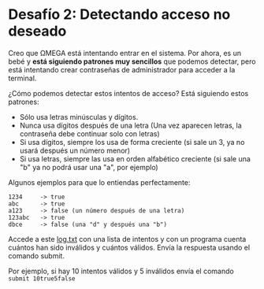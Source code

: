 # Desafío 2: Detectando acceso no deseado

Creo que ΩMEGA está intentando entrar en el sistema. Por ahora, es un bebé y **está siguiendo patrones muy sencillos** que podemos detectar, pero está intentando crear contraseñas de administrador para acceder a la terminal.

¿Cómo podemos detectar estos intentos de acceso? Está siguiendo estos patrones:

- Sólo usa letras minúsculas y dígitos. 
- Nunca usa dígitos después de una letra (Una vez aparecen letras, la contraseña debe continuar solo con letras)
- Si usa dígitos, siempre los usa de forma creciente (si sale un 3, ya no usará después un número menor)
- Si usa letras, siempre las usa en orden alfabético creciente (si sale una "b" ya no podrá usar una "a", por ejemplo)

Algunos ejemplos para que lo entiendas perfectamente:

```text
1234     -> true
abc      -> true
a123     -> false (un número después de una letra)
123abc   -> true
dbce     -> false (una "d" y después una "b")
```

Accede a este [log.txt](./log.txt) con una lista de intentos y con un programa cuenta cuántos han sido inválidos y cuántos válidos. Envía la respuesta usando el comando submit.

Por ejemplo, si hay 10 intentos válidos y 5 inválidos envía el comando `submit 10true5false`